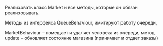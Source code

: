 Реализовать класс Market и все методы, которые он обязан реализовывать.

Методы из интерфейса QueueBehaviour, имитируют работу очереди,

MarketBehaviour – помещает и удаляет человека из очереди, метод update – обновляет состояние магазина (принимает и отдает заказы)
